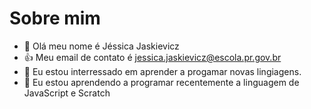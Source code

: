 # Sobre mim
- 👋 Olá meu nome é Jéssica Jaskievicz
- 👍 Meu email de contato é jessica.jaskievicz@escola.pr.gov.br
- 👀 Eu estou interressado em aprender a progamar novas lingiagens.
- 🌱 Eu estou aprendendo a programar recentemente a linguagem de JavaScript e Scratch 

